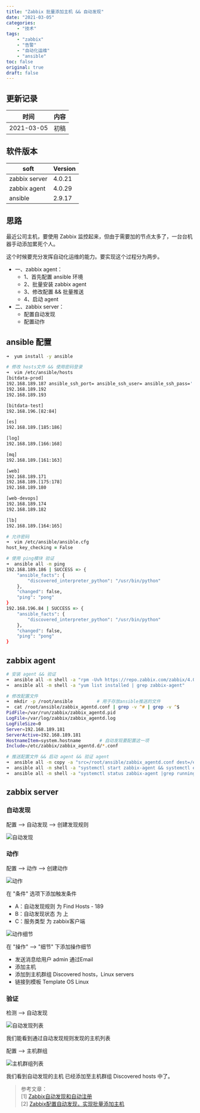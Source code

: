 ```yaml
---
title: "Zabbix 批量添加主机 && 自动发现"
date: "2021-03-05"
categories:
    - "技术"
tags:
    - "zabbix"
    - "告警"
    - "自动化运维"
    - "ansible"
toc: false
original: true
draft: false
---
```


## 更新记录

| 时间       | 内容 |
| ---------- | ---- |
| 2021-03-05 | 初稿 |

## 软件版本

| soft          | Version |
| ------------- | ------- |
| zabbix server | 4.0.21  |
| zabbix agent  | 4.0.29  |
| ansible       | 2.9.17  |

## 思路

最近公司主机，要使用 Zabbix 监控起来，但由于需要加的节点太多了，一台台机器手动添加累死个人。

这个时候要充分发挥自动化运维的能力。要实现这个过程分为两步。

- 一、zabbix agent：  
  - 1、首先配置 ansible 环境
  - 2、批量安装 zabbix agent
  - 3、修改配置 && 批量推送
  - 4、启动 agent
- 二、zabbix server：  
  - 配置自动发现
  - 配置动作

## ansible 配置

``` zsh
➜  yum install -y ansible

# 修改 hosts文件 && 使用密码登录
➜  vim /etc/ansible/hosts
[bitdata-prod]
192.168.189.187 ansible_ssh_port= ansible_ssh_user= ansible_ssh_pass=''
192.168.189.192
192.168.189.193

[bitdata-test]
192.168.196.[82:84]

[es]
192.168.189.[185:186]

[log]
192.168.189.[166:168]

[mq]
192.168.189.[161:163]

[web]
192.168.189.171
192.168.189.[175:178]
192.168.189.180

[web-devops]
192.168.189.174
192.168.189.182

[lb]
192.168.189.[164:165]

# 允许密码
➜  vim /etc/ansible/ansible.cfg
host_key_checking = False

# 使用 ping模块 验证
➜  ansible all -m ping
192.168.189.186 | SUCCESS => {
    "ansible_facts": {
        "discovered_interpreter_python": "/usr/bin/python"
    },
    "changed": false,
    "ping": "pong"
}
192.168.196.84 | SUCCESS => {
    "ansible_facts": {
        "discovered_interpreter_python": "/usr/bin/python"
    },
    "changed": false,
    "ping": "pong"
}
```

## zabbix agent

``` zsh
# 安装 agent && 验证
➜  ansible all -m shell -a "rpm -Uvh https://repo.zabbix.com/zabbix/4.0/rhel/7/x86_64/zabbix-release-4.0-1.el7.noarch.rpm && yum -y install zabbix-agent"
➜  ansible all -m shell -a "yum list installed | grep zabbix-agent"

# 修改配置文件
➜  mkdir -p /root/ansible         # 用于存放ansible推送的文件
➜  cat /root/ansible/zabbix_agentd.conf | grep -v ^# | grep -v ^$
PidFile=/var/run/zabbix/zabbix_agentd.pid
LogFile=/var/log/zabbix/zabbix_agentd.log
LogFileSize=0
Server=192.168.189.181
ServerActive=192.168.189.181
HostnameItem=system.hostname       # 自动发现要配置这一项
Include=/etc/zabbix/zabbix_agentd.d/*.conf

# 推送配置文件 && 启动 agent && 验证 agent
➜  ansible all -m copy -a "src=/root/ansible/zabbix_agentd.conf dest=/etc/zabbix/zabbix_agentd.conf"
➜  ansible all -m shell -a "systemctl start zabbix-agent && systemctl enable zabbix-agent"
➜  ansible all -m shell -a "systemctl status zabbix-agent |grep running"
```

## zabbix server

### 自动发现

配置 --> 自动发现 --> 创建发现规则

![自动发现](https://cdn.jsdelivr.net/gh/miaocunfa/imghosting/img/zabbix_discovery.jpg)

### 动作

配置 --> 动作 --> 创建动作

![动作](https://cdn.jsdelivr.net/gh/miaocunfa/imghosting/img/zabbix_discovery_action.jpg)

在 "条件" 选项下添加触发条件  
- A：自动发现规则 为 Find Hosts - 189  
- B：自动发现状态 为 上  
- C：服务类型     为 zabbix客户端  

![动作细节](https://cdn.jsdelivr.net/gh/miaocunfa/imghosting/img/zabbix_discovery_action_detail.jpg)

在 "操作" --> "细节" 下添加操作细节  
- 发送消息给用户 admin 通过Email  
- 添加主机  
- 添加到主机群组 Discovered hosts，Linux servers  
- 链接到模板 Template OS Linux  

### 验证

检测 --> 自动发现

![自动发现列表](https://cdn.jsdelivr.net/gh/miaocunfa/imghosting/img/zabbix_discovery_list.jpg)

我们能看到通过自动发现规则发现的主机列表

配置 --> 主机群组

![主机群组列表](https://cdn.jsdelivr.net/gh/miaocunfa/imghosting/img/zabbix_discovery_group.jpg)

我们看到自动发现的主机 已经添加至主机群组 Discovered hosts 中了。

> 参考文章：  
> [1] [Zabbix自动发现和自动注册](https://blog.csdn.net/achenyuan/article/details/87806272)  
> [2] [Zabbix配置自动发现，实现批量添加主机](https://blog.csdn.net/qq_39626154/article/details/86306252)  
>